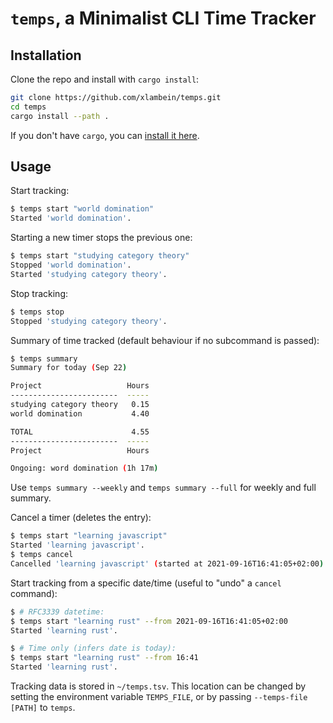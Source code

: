 # `temps`, a Minimalist CLI Time Tracker

## Installation

Clone the repo and install with `cargo install`:

```sh
git clone https://github.com/xlambein/temps.git
cd temps
cargo install --path .
```

If you don't have `cargo`, you can [install it here](https://doc.rust-lang.org/cargo/getting-started/installation.html).

## Usage

Start tracking:

```sh
$ temps start "world domination"
Started 'world domination'.
```

Starting a new timer stops the previous one:

```sh
$ temps start "studying category theory"
Stopped 'world domination'.
Started 'studying category theory'.
```

Stop tracking:

```sh
$ temps stop
Stopped 'studying category theory'.
```

Summary of time tracked (default behaviour if no subcommand is passed):

```sh
$ temps summary
Summary for today (Sep 22)

Project                   Hours  
------------------------  -----  
studying category theory   0.15  
world domination           4.40  

TOTAL                      4.55  
------------------------  -----  
Project                   Hours

Ongoing: word domination (1h 17m)
```

Use `temps summary --weekly` and `temps summary --full` for weekly and full summary.

Cancel a timer (deletes the entry):

```sh
$ temps start "learning javascript"
Started 'learning javascript'.
$ temps cancel
Cancelled 'learning javascript' (started at 2021-09-16T16:41:05+02:00).
```

Start tracking from a specific date/time (useful to "undo" a `cancel` command):

```sh
$ # RFC3339 datetime:
$ temps start "learning rust" --from 2021-09-16T16:41:05+02:00
Started 'learning rust'.

$ # Time only (infers date is today):
$ temps start "learning rust" --from 16:41
Started 'learning rust'.
```

Tracking data is stored in `~/temps.tsv`.  This location can be changed by setting the environment variable `TEMPS_FILE`, or by passing `--temps-file [PATH]` to `temps`.
